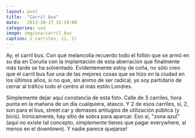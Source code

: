 ```yaml
---
layout: post
title:  "Carril bus"
date:   2013-10-17 15:19:00
categories: usa
image: img/usa/carril_bus
caption: 2 carriles, sí, 2!
---
```


Ay, el carril bus. Con qué melancolía recuerdo todo el follón que se armó en su día en Coruña con la implantación de esta aberración que finalmente más tarde se ha solventado. Evidentemente estoy de coña, no sólo creo que el carril bus fue una de las mejores cosas que se hizo en la ciudad en los últimos años, si no que, sin ánimo de ser radical, yo soy partidario de cerrar al tráfico todo el centro al más estilo Londres.

Simplemente dejar aquí constancia de esta foto. Calle de 3 carriles, hora punta en la mañana de un día cualquiera, atasco. Y 2 de esos carriles, sí, 2, son para el bus, street car y demases artilugios de utilización pública (y bicis). Irónicamente, hay sitio de sobra para aparcar. Eso sí, "zona azul" (aquí no existe tal concepto, simplemente tienes que pagar everywhere, al menos en el downtown). Y nadie parece quejarse!
